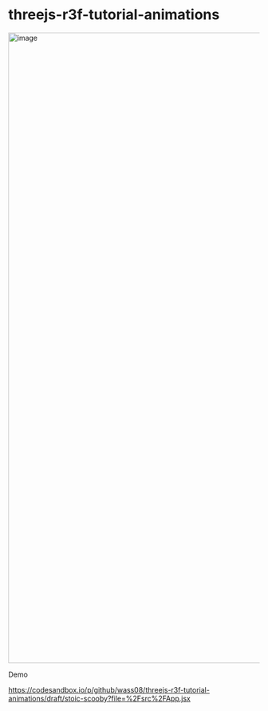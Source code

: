 # threejs-r3f-tutorial-animations

<img width="1263" alt="image" src="https://user-images.githubusercontent.com/6551176/204001329-2be3eeb3-b243-4a04-a8fe-cb8c3c3f6dc5.png">

Demo

https://codesandbox.io/p/github/wass08/threejs-r3f-tutorial-animations/draft/stoic-scooby?file=%2Fsrc%2FApp.jsx

